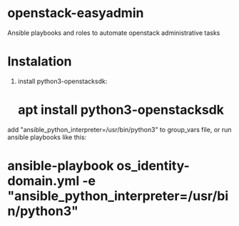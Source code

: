 # openstack-easyadmin
Ansible playbooks and roles to automate openstack administrative tasks 

# Instalation
1. install python3-openstacksdk:
   # apt install python3-openstacksdk

add "ansible_python_interpreter=/usr/bin/python3" to group_vars file, or run ansible playbooks like this:
   # ansible-playbook os_identity-domain.yml  -e "ansible_python_interpreter=/usr/bin/python3"
